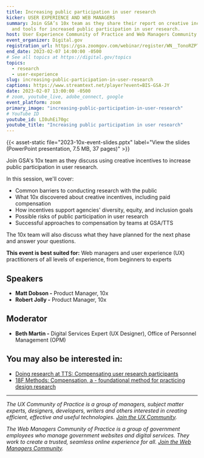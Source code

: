 ```yaml
---
title: Increasing public participation in user research
kicker: USER EXPERIENCE AND WEB MANAGERS
summary: Join GSA’s 10x team as they share their report on creative incentives
  and tools for increased public participation in user research.
host: User Experience Community of Practice and Web Managers Community of Practice
event_organizer: Digital.gov
registration_url: https://gsa.zoomgov.com/webinar/register/WN__TonoRZPTaixg8Wo98rijA
end_date: 2023-02-07 14:00:00 -0500
# See all topics at https://digital.gov/topics
topics:
  - research
  - user-experience
slug: increasing-public-participation-in-user-research
captions: https://www.streamtext.net/player?event=BIS-GSA-JY
date: 2023-02-07 13:00:00 -0500
# zoom, youtube_live, adobe_connect, google
event_platform: zoom
primary_image: "increasing-public-participation-in-user-research"
# YouTube ID
youtube_id: LI0uhEi70gc
youtube_title: "Increasing public participation in user research"
---
```


{{< asset-static file="2023-10x-event-slides.pptx" label="View the slides (PowerPoint presentation, 7.5 MB, 37 pages)" >}}

Join GSA's 10x team as they discuss using creative incentives to increase public participation in user research.

In this session, we'll cover:

- Common barriers to conducting research with the public
- What 10x discovered about creative incentives, including paid compensation
- How incentives support agencies' diversity, equity, and inclusion goals
- Possible risks of public participation in user research
- Successful approaches to compensation by teams at GSA/TTS

The 10x team will also discuss what they have planned for the next phase and answer your questions.

**This event is best suited for:** Web managers and user experience (UX) practitioners of all levels of experience, from beginners to experts

## Speakers

- **Matt Dobson -** Product Manager, 10x
- **Robert Jolly -** Product Manager, 10x

## Moderator

- **Beth Martin -** Digital Services Expert (UX Designer), Office of Personnel Management (OPM)

## You may also be interested in:

- [Doing research at TTS: Compensating user research participants](https://handbook.tts.gsa.gov/18f/how-18f-works/research-guidelines/)
- [18F Methods: Compensation, a - foundational method for practicing design research](https://methods.18f.gov/fundamentals/compensation/)

---

_The UX Community of Practice is a group of managers, subject matter experts, designers, developers, writers and others interested in creating efficient, effective and useful technologies. [Join the UX Community](https://digital.gov/communities/user-experience/)._

_The Web Managers Community of Practice is a group of government employees who manage government websites and digital services. They work to create a trusted, seamless online experience for all. [Join the Web Managers Community](https://digital.gov/communities/web-content-managers/)._
